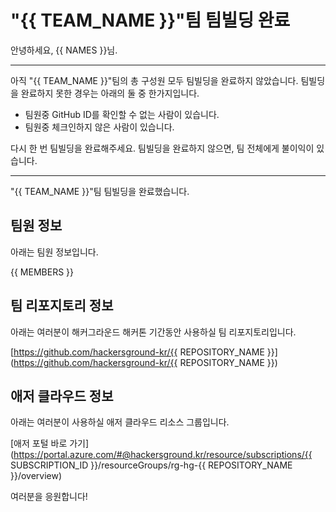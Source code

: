 # "{{ TEAM_NAME }}"팀 팀빌딩 완료

안녕하세요, {{ NAMES }}님.

------

아직 "{{ TEAM_NAME }}"팀의 총 구성원 모두 팀빌딩을 완료하지 않았습니다. 팀빌딩을 완료하지 못한 경우는 아래의 둘 중 한가지입니다.

- 팀원중 GitHub ID를 확인할 수 없는 사람이 있습니다.
- 팀원중 체크인하지 않은 사람이 있습니다.

다시 한 번 팀빌딩을 완료해주세요. 팀빌딩을 완료하지 않으면, 팀 전체에게 불이익이 있습니다.

------

"{{ TEAM_NAME }}"팀 팀빌딩을 완료했습니다.

## 팀원 정보

아래는 팀원 정보입니다.

{{ MEMBERS }}

## 팀 리포지토리 정보

아래는 여러분이 해커그라운드 해커톤 기간동안 사용하실 팀 리포지토리입니다.

[https://github.com/hackersground-kr/{{ REPOSITORY_NAME }}](https://github.com/hackersground-kr/{{ REPOSITORY_NAME }})

## 애저 클라우드 정보

아래는 여러분이 사용하실 애저 클라우드 리소스 그룹입니다.

[애저 포털 바로 가기](https://portal.azure.com/#@hackersground.kr/resource/subscriptions/{{ SUBSCRIPTION_ID }}/resourceGroups/rg-hg-{{ REPOSITORY_NAME }}/overview)

여러분을 응원합니다!